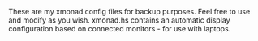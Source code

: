 These are my xmonad config files for backup purposes. Feel free to use and modify as you wish. xmonad.hs contains an automatic display configuration based on connected monitors - for use with laptops.
